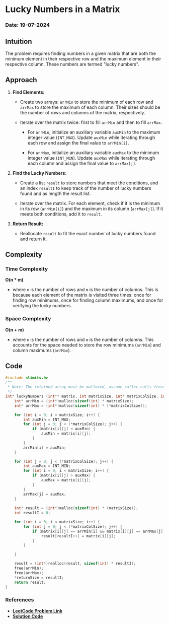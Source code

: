 # Lucky Numbers in a Matrix
### Date: 19-07-2024

## Intuition
The problem requires finding numbers in a given matrix that are both the minimum element in their respective row and the maximum element in their respective column. These numbers are termed "lucky numbers".

## Approach

1. **Find Elements:**
    - Create two arrays: `arrMin` to store the minimum of each row and `arrMax` to store the maximum of each column. Their sizes should be the number of rows and columns of the matrix, respectively.

    - Iterate over the matrix twice: first to fill `arrMin` and then to fill `arrMax`.
        - For `arrMin`, initialize an auxiliary variable `auxMin` to the maximum integer value (`INT_MAX`). Update `auxMin` while iterating through each row and assign the final value to `arrMin[i]`.

        - For `arrMax`, initialize an auxiliary variable `auxMax` to the minimum integer value (`INT_MIN`). Update `auxMax` while iterating through each column and assign the final value to `arrMax[j]`.

2. **Find the Lucky Numbers:**
    - Create a list `result` to store numbers that meet the conditions, and an index `resultI` to keep track of the number of lucky numbers found and as length the result list.

    - Iterate over the matrix. For each element, check if it is the minimum in its row (`arrMin[i]`) and the maximum in its column (`arrMax[j]`). If it meets both conditions, add it to `result`.
    
3. **Return Result:**
    - Reallocate `result` to fit the exact number of lucky numbers found and return it.

## Complexity

### Time Complexity

**O(n * m)**

- where `n` is the number of rows and `m` is the number of columns. This is because each element of the matrix is visited three times: once for finding row minimums, once for finding column maximums, and once for verifying the lucky numbers.

### Space Complexity

**O(n + m)**

- where `n` is the number of rows and `m` is the number of columns. This accounts for the space needed to store the row minimums (`arrMin`) and column maximums (`arrMax`).


## Code
```c
#include <limits.h>
/**
 * Note: The returned array must be malloced, assume caller calls free().
 */
int* luckyNumbers (int** matrix, int matrixSize, int* matrixColSize, int* returnSize) {
    int* arrMin = (int*)malloc(sizeof(int) * matrixSize);
    int* arrMax = (int*)malloc(sizeof(int) * (*matrixColSize));

    for (int i = 0; i < matrixSize; i++) {
        int auxMin = INT_MAX;
        for (int j = 0; j < (*matrixColSize); j++) {
            if (matrix[i][j] < auxMin) {
                auxMin = matrix[i][j];
            }
        }
        arrMin[i] = auxMin;
    }

    for (int j = 0; j < (*matrixColSize); j++) {
        int auxMax = INT_MIN;
        for (int i = 0; i < matrixSize; i++) {
            if (matrix[i][j] > auxMax) {
                auxMax = matrix[i][j];
            }
        }
        arrMax[j] = auxMax;
    }
    
    int* result = (int*)malloc(sizeof(int) * (matrixSize));
    int resultI = 0;

    for (int i = 0; i < matrixSize; i++) {
        for (int j = 0; j < (*matrixColSize); j++) {
            if (matrix[i][j] == arrMin[i] && matrix[i][j] == arrMax[j]) {
                result[resultI++] = matrix[i][j];
            }
        }

    }

    result = (int*)realloc(result, sizeof(int) * resultI);
    free(arrMin);
    free(arrMax);
    *returnSize = resultI;
    return result;
}
```

### References
- **[LeetCode Problem Link](https://leetcode.com/problems/lucky-numbers-in-a-matrix/?envType=daily-question&envId=2024-07-19)**
- **[Solution Code](./19-07-2024/1380_LuckyNumbers.c)**